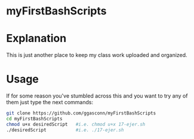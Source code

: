 # myFirstBashScripts

# Explanation
This is just another place to keep my class work uploaded and organized.

# Usage
If for some reason you've stumbled across this and you want to try any of them just type the next commands:
```bash
git clone https://github.com/ggasconn/myFirstBashScripts
cd myFirstBashScripts
chmod u+x desiredScript   #i.e. chmod u+x 17-ejer.sh
./desiredScript           #i.e. ./17-ejer.sh
```
